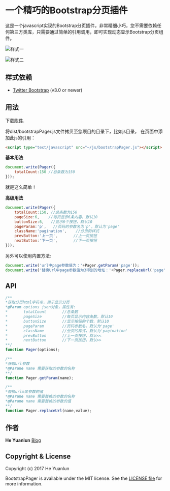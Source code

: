 # 一个精巧的Bootstrap分页插件

这是一个javascript实现的Bootstrap分页插件，非常精细小巧，您不需要依赖任何第三方类库，只需要通过简单的引用调用，即可实现动态显示Bootstrap分页组件。

![样式一](https://raw.github.com/hylun/BootstrapPager/master/asset/screenshot1.png)

![样式二](https://raw.github.com/hylun/BootstrapPager/master/asset/screenshot2.png)

## 样式依赖
 - [Twitter Bootstrap](http://getbootstrap.com) (v3.0 or newer)

## 用法
下载[附件](https://github.com/hylun/BootstrapPager/releases/latest).

将dist/bootstrapPager.js文件拷贝至您项目的目录下，比如js目录，
在页面中添加此js的引用：

```html
<script type="text/javascript" src="~/js/bootstrapPager.js"></script>
```

**基本用法**  
```javascript
document.write(Pager({
    totalCount:150 //总条数为150
}));
```
就是这么简单！ 


**高级用法**  
```javascript
document.write(Pager({
    totalCount:150, //总条数为150
    pageSize:6,    //每页显示6条内容，默认10
    buttonSize:6,   //显示6个按钮，默认10
    pageParam:'p',   //页码的参数名为'p'，默认为'page'
    className:'pagination',    //分页的样式
    prevButton:'上一页',       //上一页按钮
    nextButton:'下一页',       //下一页按钮
}));
```

另外可以使用内置方法:

```javascript
document.write('url中page参数值为：'+Pager.getParam('page'));
document.write('替换Url中page参数值为3得到的地址：'+Pager.replaceUrl('page',3));
```


## API
```javascript
/**
*获取分页html字符串，用于显示分页
*@Param options json对象，属性有:
*       totalCount       //总条数
*       pageSize         //每页显示内容条数，默认10
*       buttonSize       //显示按钮的个数，默认10
*       pageParam        //页码参数名，默认为'page'
*       className        //分页的样式，默认为'pagination'
*       prevButton       //上一页按钮，默认<<
*       nextButton       //下一页按钮，默认>>
**/
function Pager(options);

/**
*获取url参数
*@Parame name 需要获取的参数的名称
**/
function Pager.getParam(name);

/**
*替换urlm某参数的值
*@Parame name 需要替换的参数的名称
*@Parame name 需要替换的参数的值
**/
function Pager.replaceUrl(name,value);

```

## 作者
**He Yuanlun**  [Blog](https://my.oschina.net/alun)

## Copyright & License
Copyright (c) 2017 He Yuanlun  

BootstrapPager is available under the MIT license. See the [LICENSE file][7]
for more information.

[7]: ./LICENSE.txt


